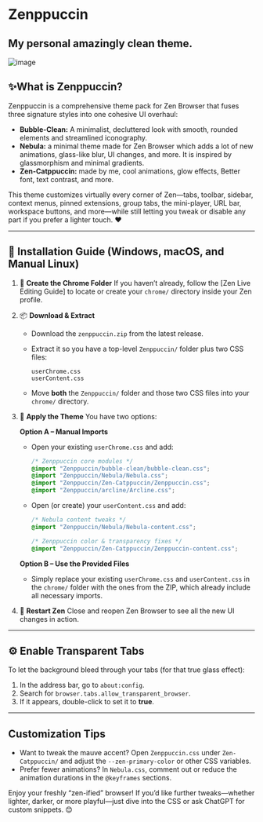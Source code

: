 # Zenppuccin
## My personal amazingly clean theme.

![image](https://github.com/user-attachments/assets/4297fa94-d83d-4c11-a11b-8245b8bb0b3b)


## ✨**What is Zenppuccin?**
Zenppuccin is a comprehensive theme pack for Zen Browser that fuses three signature styles into one cohesive UI overhaul:

* **Bubble-Clean:** A minimalist, decluttered look with smooth, rounded elements and streamlined iconography.
* **Nebula:** a minimal theme made for Zen Browser which adds a lot of new animations, glass-like blur, UI changes, and more. It is inspired by glassmorphism and minimal gradients.
* **Zen-Catppuccin:** made by me, cool animations, glow effects, Better font, text contrast, and more.

This theme customizes virtually every corner of Zen—tabs, toolbar, sidebar, context menus, pinned extensions, group tabs, the mini-player, URL bar, workspace buttons, and more—while still letting you tweak or disable any part if you prefer a lighter touch. ❤️

---

## 🚀 **Installation Guide** (Windows, macOS, and Manual Linux)

1. 📁 **Create the Chrome Folder**
   If you haven’t already, follow the \[Zen Live Editing Guide] to locate or create your `chrome/` directory inside your Zen profile.

2. 📦 **Download & Extract**

   * Download the `zenppuccin.zip` from the latest release.
   * Extract it so you have a top-level `Zenppuccin/` folder plus two CSS files:

     ```
     userChrome.css
     userContent.css
     ```
   * Move **both** the `Zenppuccin/` folder and those two CSS files into your `chrome/` directory.

3. 🧩 **Apply the Theme**
   You have two options:

   **Option A – Manual Imports**

   * Open your existing `userChrome.css` and add:

     ```css
     /* Zenppuccin core modules */
     @import "Zenppuccin/bubble-clean/bubble-clean.css";
     @import "Zenppuccin/Nebula/Nebula.css";
     @import "Zenppuccin/Zen-Catppuccin/Zenppuccin.css";
     @import "Zenppuccin/arcline/Arcline.css";
     ```
   * Open (or create) your `userContent.css` and add:

     ```css
     /* Nebula content tweaks */
     @import "Zenppuccin/Nebula/Nebula-content.css";

     /* Zenppuccin color & transparency fixes */
     @import "Zenppuccin/Zen-Catppuccin/Zenppuccin-content.css";
     ```

   **Option B – Use the Provided Files**

   * Simply replace your existing `userChrome.css` and `userContent.css` in the `chrome/` folder with the ones from the ZIP, which already include all necessary imports.

4. 🔄 **Restart Zen**
   Close and reopen Zen Browser to see all the new UI changes in action.

---

## ⚙️ **Enable Transparent Tabs**
To let the background bleed through your tabs (for that true glass effect):

1. In the address bar, go to `about:config`.
2. Search for `browser.tabs.allow_transparent_browser`.
3. If it appears, double-click to set it to **true**.

---

## **Customization Tips**

* Want to tweak the mauve accent? Open `Zenppuccin.css` under `Zen-Catppuccin/` and adjust the `--zen-primary-color` or other CSS variables.
* Prefer fewer animations? In `Nebula.css`, comment out or reduce the animation durations in the `@keyframes` sections.

Enjoy your freshly “zen-ified” browser! If you’d like further tweaks—whether lighter, darker, or more playful—just dive into the CSS or ask ChatGPT for custom snippets. 😊


